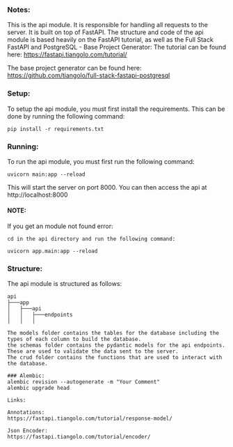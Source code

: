 ### Notes:
This is the api module. It is responsible for handling all requests to the server. It is built on top of FastAPI.
The structure and code of the api module is based heavily on the FastAPI tutorial, as well as the Full Stack FastAPI and PostgreSQL - Base Project Generator:
The tutorial can be found here:
https://fastapi.tiangolo.com/tutorial/

The base project generator can be found here:
https://github.com/tiangolo/full-stack-fastapi-postgresql

### Setup:
To setup the api module, you must first install the requirements. This can be done by running the following command:
```
pip install -r requirements.txt
```

### Running:
To run the api module, you must first run the following command:
```
uvicorn main:app --reload
```
This will start the server on port 8000. You can then access the api at http://localhost:8000

#### NOTE:
If you get an module not found error:
```
cd in the api directory and run the following command:
```
```
uvicorn app.main:app --reload
```

### Structure:
The api module is structured as follows:
```
api
├───app
│   ├───api
│   │   ├───endpoints
│   │   │

The models folder contains the tables for the database including the types of each column to build the database.
the schemas folder contains the pydantic models for the api endpoints. These are used to validate the data sent to the server.
The crud folder contains the functions that are used to interact with the database.

### Alembic:
alembic revision --autogenerate -m "Your Comment"
alembic upgrade head

Links:

Annotations:
https://fastapi.tiangolo.com/tutorial/response-model/

Json Encoder:
https://fastapi.tiangolo.com/tutorial/encoder/
